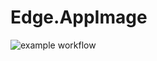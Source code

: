 # Edge.AppImage

![example workflow](https://github.com/nx-appbuild-hub/Edge.AppImage//actions/workflows/makefile.yml/badge.svg)
